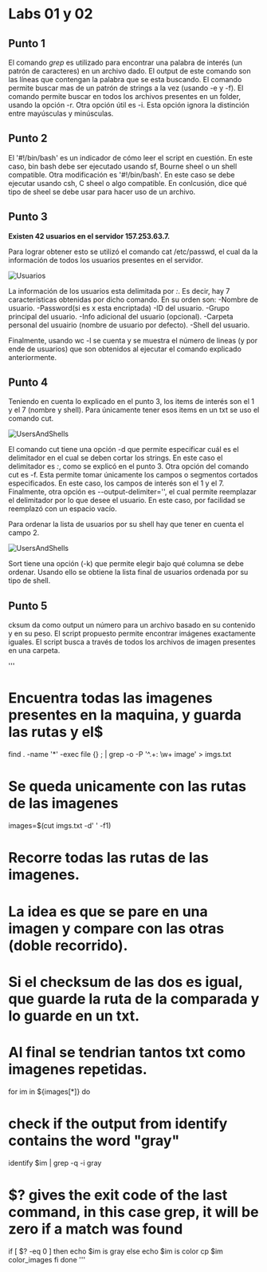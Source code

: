 # Labs 01 y 02

## Punto 1
El comando *grep* es utilizado para encontrar una palabra de interés (un patrón de caracteres) en un archivo dado.
El output de este comando son las líneas que contengan la palabra que se esta buscando.
El comando permite buscar mas de un patrón de strings a la vez (usando -e y -f).
El comando permite buscar en todos los archivos presentes en un folder, usando la opción -r.
Otra opción útil es -i. Esta opción ignora la distinción entre mayúsculas y minúsculas.

## Punto 2
El '#!/bin/bash' es un indicador de cómo leer el script en cuestión.
En este caso, bin bash debe ser ejecutado usando sf, Bourne sheel o un shell compatible.
Otra modificación es '#!/bin/bash'. En este caso se debe ejecutar usando csh, C sheel o algo compatible.
En conlcusión, dice qué tipo de sheel se debe usar para hacer uso de un archivo.

## Punto 3
**Existen 42 usuarios en el servidor 157.253.63.7.**

Para lograr obtener esto se utilizó el comando cat /etc/passwd, el cual da la información de todos los usuarios presentes en el servidor.

![Usuarios](/home/lubuntu/Downloads/3.png)

La información de los usuarios esta delimitada por *:*. Es decir, hay 7 características obtenidas por dicho comando.
En su orden son:
-Nombre de usuario.
-Password(si es x esta encriptada)
-ID del usuario.
-Grupo principal del usuario.
-Info adicional del usuario (opcional).
-Carpeta personal del usuairio (nombre de usuario por defecto).
-Shell del usuario.

Finalmente, usando wc -l se cuenta y se muestra el número de lineas (y por ende de usuarios) que son obtenidos al ejecutar el comando explicado anteriormente.

## Punto 4
Teniendo en cuenta lo explicado en el punto 3, los items de interés son el 1 y el 7 (nombre y shell).
Para únicamente tener esos items en un txt se uso el comando cut.

![UsersAndShells](/home/lubuntu/Downloads/4_1.png)

El comando cut tiene una opción -d que permite especificar cuál es el delimitador en el cual se deben cortar los strings.
En este caso el delimitador es *:*, como se explicó en el punto 3.
Otra opción del comando cut es -f. Esta permite tomar únicamente los campos o segmentos cortados especificados.
En este caso, los campos de interés son el 1 y el 7.
Finalmente, otra opción es --output-delimiter='', el cual permite reemplazar el delimitador por lo que desee el usuario.
En este caso, por facilidad se reemplazó con un espacio vacío.

Para ordenar la lista de usuarios por su shell hay que tener en cuenta el campo 2.

![UsersAndShells](/home/lubuntu/Downloads/4_2.png)

Sort tiene una opción (-k) que permite elegir bajo qué columna se debe ordenar.
Usando ello se obtiene la lista final de usuarios ordenada por su tipo de shell.

## Punto 5
cksum da como output un número para un archivo basado en su contenido y en su peso.
El script propuesto permite encontrar imágenes exactamente iguales.
El script busca a través de todos los archivos de imagen presentes en una carpeta.

'''
# Encuentra todas las imagenes presentes en la maquina, y guarda las rutas y el$
find . -name '*' -exec file {} \; | grep -o -P '^.+: \w+ image' > imgs.txt

# Se queda unicamente con las rutas de las imagenes
images=$(cut imgs.txt -d' ' -f1)

# Recorre todas las rutas de las imagenes.

# La idea es que se pare en una imagen y compare con las otras (doble recorrido).
# Si el checksum de las dos es igual, que guarde la ruta de la comparada y lo guarde en un txt.
# Al final se tendrian tantos txt como imagenes repetidas.

for im in ${images[*]}
do
   # check if the output from identify contains the word "gray"
   identify $im | grep -q -i gray
   
   # $? gives the exit code of the last command, in this case grep, it will be zero if a match was found
   if [ $? -eq 0 ]
   then
      echo $im is gray
   else
      echo $im is color
      cp $im color_images
   fi
done
'''

